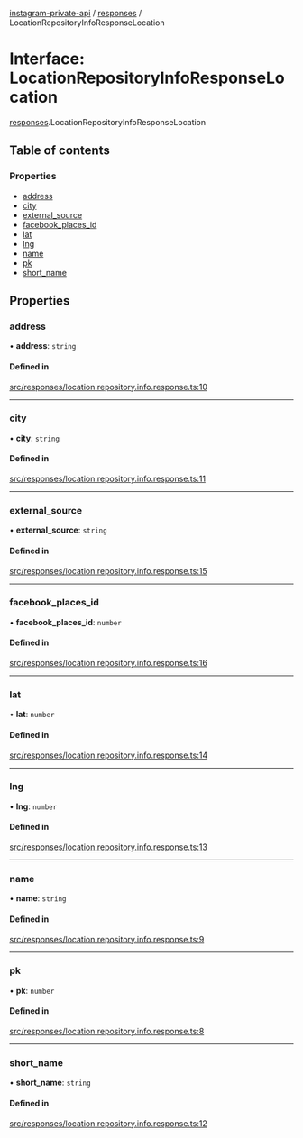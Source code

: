 [instagram-private-api](../../README.md) / [responses](../../modules/responses.md) / LocationRepositoryInfoResponseLocation

# Interface: LocationRepositoryInfoResponseLocation

[responses](../../modules/responses.md).LocationRepositoryInfoResponseLocation

## Table of contents

### Properties

- [address](LocationRepositoryInfoResponseLocation.md#address)
- [city](LocationRepositoryInfoResponseLocation.md#city)
- [external\_source](LocationRepositoryInfoResponseLocation.md#external_source)
- [facebook\_places\_id](LocationRepositoryInfoResponseLocation.md#facebook_places_id)
- [lat](LocationRepositoryInfoResponseLocation.md#lat)
- [lng](LocationRepositoryInfoResponseLocation.md#lng)
- [name](LocationRepositoryInfoResponseLocation.md#name)
- [pk](LocationRepositoryInfoResponseLocation.md#pk)
- [short\_name](LocationRepositoryInfoResponseLocation.md#short_name)

## Properties

### address

• **address**: `string`

#### Defined in

[src/responses/location.repository.info.response.ts:10](https://github.com/Nerixyz/instagram-private-api/blob/b3351b9/src/responses/location.repository.info.response.ts#L10)

___

### city

• **city**: `string`

#### Defined in

[src/responses/location.repository.info.response.ts:11](https://github.com/Nerixyz/instagram-private-api/blob/b3351b9/src/responses/location.repository.info.response.ts#L11)

___

### external\_source

• **external\_source**: `string`

#### Defined in

[src/responses/location.repository.info.response.ts:15](https://github.com/Nerixyz/instagram-private-api/blob/b3351b9/src/responses/location.repository.info.response.ts#L15)

___

### facebook\_places\_id

• **facebook\_places\_id**: `number`

#### Defined in

[src/responses/location.repository.info.response.ts:16](https://github.com/Nerixyz/instagram-private-api/blob/b3351b9/src/responses/location.repository.info.response.ts#L16)

___

### lat

• **lat**: `number`

#### Defined in

[src/responses/location.repository.info.response.ts:14](https://github.com/Nerixyz/instagram-private-api/blob/b3351b9/src/responses/location.repository.info.response.ts#L14)

___

### lng

• **lng**: `number`

#### Defined in

[src/responses/location.repository.info.response.ts:13](https://github.com/Nerixyz/instagram-private-api/blob/b3351b9/src/responses/location.repository.info.response.ts#L13)

___

### name

• **name**: `string`

#### Defined in

[src/responses/location.repository.info.response.ts:9](https://github.com/Nerixyz/instagram-private-api/blob/b3351b9/src/responses/location.repository.info.response.ts#L9)

___

### pk

• **pk**: `number`

#### Defined in

[src/responses/location.repository.info.response.ts:8](https://github.com/Nerixyz/instagram-private-api/blob/b3351b9/src/responses/location.repository.info.response.ts#L8)

___

### short\_name

• **short\_name**: `string`

#### Defined in

[src/responses/location.repository.info.response.ts:12](https://github.com/Nerixyz/instagram-private-api/blob/b3351b9/src/responses/location.repository.info.response.ts#L12)
